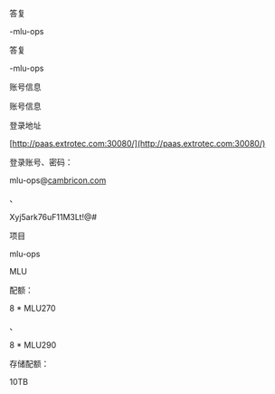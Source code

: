 答复

-mlu-ops

答复

-mlu-ops

账号信息

账号信息

登录地址

[http://paas.extrotec.com:30080/](http://paas.extrotec.com:30080/)

登录账号、密码：

mlu-ops@[cambricon.com](http://cambricon.com)

、

Xyj5ark76uF11M3Lt!@#

项目

mlu-ops

MLU

配额：

8 * MLU270

、

8 * MLU290

存储配额：

10TB